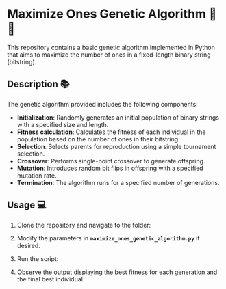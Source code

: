 # Maximize Ones Genetic Algorithm 🧬💡

This repository contains a basic genetic algorithm implemented in Python that aims to maximize the number of ones in a fixed-length binary string (bitstring).

## Description 📚

The genetic algorithm provided includes the following components:

- **Initialization**: Randomly generates an initial population of binary strings with a specified size and length.
- **Fitness calculation**: Calculates the fitness of each individual in the population based on the number of ones in their bitstring.
- **Selection**: Selects parents for reproduction using a simple tournament selection.
- **Crossover**: Performs single-point crossover to generate offspring.
- **Mutation**: Introduces random bit flips in offspring with a specified mutation rate.
- **Termination**: The algorithm runs for a specified number of generations.

## Usage 💻

1. Clone the repository and navigate to the folder:

2. Modify the parameters in **`maximize_ones_genetic_algorithm.py`** if desired.

3. Run the script:

4. Observe the output displaying the best fitness for each generation and the final best individual.
